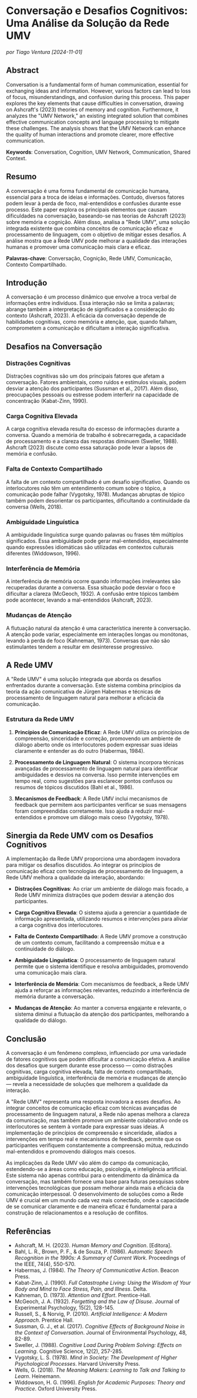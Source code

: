 # Conversação e Desafios Cognitivos: Uma Análise da Solução da Rede UMV

*por Tiago Ventura [2024-11-01]*

## Abstract

Conversation is a fundamental form of human communication, essential for exchanging ideas and information. However, various factors can lead to loss of focus, misunderstandings, and confusion during this process. This paper explores the key elements that cause difficulties in conversation, drawing on Ashcraft's (2023) theories of memory and cognition. Furthermore, it analyzes the "UMV Network," an existing integrated solution that combines effective communication concepts and language processing to mitigate these challenges. The analysis shows that the UMV Network can enhance the quality of human interactions and promote clearer, more effective communication.

**Keywords**: Conversation, Cognition, UMV Network, Communication, Shared Context.

## Resumo

A conversação é uma forma fundamental de comunicação humana, essencial para a troca de ideias e informações. Contudo, diversos fatores podem levar à perda de foco, mal-entendidos e confusões durante esse processo. Este paper explora os principais elementos que causam dificuldades na conversação, baseando-se nas teorias de Ashcraft (2023) sobre memória e cognição. Além disso, analisa a "Rede UMV", uma solução integrada existente que combina conceitos de comunicação eficaz e processamento de linguagem, com o objetivo de mitigar esses desafios. A análise mostra que a Rede UMV pode melhorar a qualidade das interações humanas e promover uma comunicação mais clara e eficaz.

**Palavras-chave**: Conversação, Cognição, Rede UMV, Comunicação, Contexto Compartilhado.

## Introdução

A conversação é um processo dinâmico que envolve a troca verbal de informações entre indivíduos. Essa interação não se limita a palavras; abrange também a interpretação de significados e a consideração do contexto (Ashcraft, 2023). A eficácia da conversação depende de habilidades cognitivas, como memória e atenção, que, quando falham, comprometem a comunicação e dificultam a interação significativa.

## Desafios na Conversação

### Distrações Cognitivas

Distrações cognitivas são um dos principais fatores que afetam a conversação. Fatores ambientais, como ruídos e estímulos visuais, podem desviar a atenção dos participantes (Sussman et al., 2017). Além disso, preocupações pessoais ou estresse podem interferir na capacidade de concentração (Kabat-Zinn, 1990).

### Carga Cognitiva Elevada

A carga cognitiva elevada resulta do excesso de informações durante a conversa. Quando a memória de trabalho é sobrecarregada, a capacidade de processamento e a clareza das respostas diminuem (Sweller, 1988). Ashcraft (2023) discute como essa saturação pode levar a lapsos de memória e confusão.

### Falta de Contexto Compartilhado

A falta de um contexto compartilhado é um desafio significativo. Quando os interlocutores não têm um entendimento comum sobre o tópico, a comunicação pode falhar (Vygotsky, 1978). Mudanças abruptas de tópico também podem desorientar os participantes, dificultando a continuidade da conversa (Wells, 2018).

### Ambiguidade Linguística

A ambiguidade linguística surge quando palavras ou frases têm múltiplos significados. Essa ambiguidade pode gerar mal-entendidos, especialmente quando expressões idiomáticas são utilizadas em contextos culturais diferentes (Widdowson, 1996).

### Interferência de Memória

A interferência de memória ocorre quando informações irrelevantes são recuperadas durante a conversa. Essa situação pode desviar o foco e dificultar a clareza (McGeoch, 1932). A confusão entre tópicos também pode acontecer, levando a mal-entendidos (Ashcraft, 2023).

### Mudanças de Atenção

A flutuação natural da atenção é uma característica inerente à conversação. A atenção pode variar, especialmente em interações longas ou monótonas, levando à perda de foco (Kahneman, 1973). Conversas que não são estimulantes tendem a resultar em desinteresse progressivo.

## A Rede UMV

A "Rede UMV" é uma solução integrada que aborda os desafios enfrentados durante a conversação. Este sistema combina princípios da teoria da ação comunicativa de Jürgen Habermas e técnicas de processamento de linguagem natural para melhorar a eficácia da comunicação.

### Estrutura da Rede UMV

1.  **Princípios de Comunicação Eficaz**: A Rede UMV utiliza os princípios de compreensão, sinceridade e correção, promovendo um ambiente de diálogo aberto onde os interlocutores podem expressar suas ideias claramente e entender as do outro (Habermas, 1984).
    
2.  **Processamento de Linguagem Natural**: O sistema incorpora técnicas avançadas de processamento de linguagem natural para identificar ambiguidades e desvios na conversa. Isso permite intervenções em tempo real, como sugestões para esclarecer pontos confusos ou resumos de tópicos discutidos (Bahl et al., 1986).
    
3.  **Mecanismos de Feedback**: A Rede UMV inclui mecanismos de feedback que permitem aos participantes verificar se suas mensagens foram compreendidas corretamente. Isso ajuda a reduzir mal-entendidos e promove um diálogo mais coeso (Vygotsky, 1978).
    

## Sinergia da Rede UMV com os Desafios Cognitivos

A implementação da Rede UMV proporciona uma abordagem inovadora para mitigar os desafios discutidos. Ao integrar os princípios de comunicação eficaz com tecnologias de processamento de linguagem, a Rede UMV melhora a qualidade da interação, abordando:

-   **Distrações Cognitivas**: Ao criar um ambiente de diálogo mais focado, a Rede UMV minimiza distrações que podem desviar a atenção dos participantes.
    
-   **Carga Cognitiva Elevada**: O sistema ajuda a gerenciar a quantidade de informação apresentada, utilizando resumos e intervenções para aliviar a carga cognitiva dos interlocutores.
    
-   **Falta de Contexto Compartilhado**: A Rede UMV promove a construção de um contexto comum, facilitando a compreensão mútua e a continuidade do diálogo.
    
-   **Ambiguidade Linguística**: O processamento de linguagem natural permite que o sistema identifique e resolva ambiguidades, promovendo uma comunicação mais clara.
    
-   **Interferência de Memória**: Com mecanismos de feedback, a Rede UMV ajuda a reforçar as informações relevantes, reduzindo a interferência de memória durante a conversação.
    
-   **Mudanças de Atenção**: Ao manter a conversa engajante e relevante, o sistema diminui a flutuação da atenção dos participantes, melhorando a qualidade do diálogo.
    

## Conclusão

A conversação é um fenômeno complexo, influenciado por uma variedade de fatores cognitivos que podem dificultar a comunicação efetiva. A análise dos desafios que surgem durante esse processo — como distrações cognitivas, carga cognitiva elevada, falta de contexto compartilhado, ambiguidade linguística, interferência de memória e mudanças de atenção — revela a necessidade de soluções que melhorem a qualidade da interação.

A "Rede UMV" representa uma resposta inovadora a esses desafios. Ao integrar conceitos de comunicação eficaz com técnicas avançadas de processamento de linguagem natural, a Rede não apenas melhora a clareza da comunicação, mas também promove um ambiente colaborativo onde os interlocutores se sentem à vontade para expressar suas ideias. A implementação de princípios de compreensão e sinceridade, aliados a intervenções em tempo real e mecanismos de feedback, permite que os participantes verifiquem constantemente a compreensão mútua, reduzindo mal-entendidos e promovendo diálogos mais coesos.

As implicações da Rede UMV vão além do campo da comunicação, estendendo-se a áreas como educação, psicologia, e inteligência artificial. Este sistema não apenas contribui para o entendimento da dinâmica da conversação, mas também fornece uma base para futuras pesquisas sobre intervenções tecnológicas que possam melhorar ainda mais a eficácia da comunicação interpessoal. O desenvolvimento de soluções como a Rede UMV é crucial em um mundo cada vez mais conectado, onde a capacidade de se comunicar claramente e de maneira eficaz é fundamental para a construção de relacionamentos e a resolução de conflitos.

## Referências

-   Ashcraft, M. H. (2023). _Human Memory and Cognition_. [Editora].
-   Bahl, L. R., Brown, P. F., & de Souza, P. (1986). _Automatic Speech Recognition in the 1990s: A Summary of Current Work_. Proceedings of the IEEE, 74(4), 550-570.
-   Habermas, J. (1984). _The Theory of Communicative Action_. Beacon Press.
-   Kabat-Zinn, J. (1990). _Full Catastrophe Living: Using the Wisdom of Your Body and Mind to Face Stress, Pain, and Illness_. Delta.
-   Kahneman, D. (1973). _Attention and Effort_. Prentice-Hall.
-   McGeoch, J. A. (1932). _Forgetting and the Law of Disuse_. Journal of Experimental Psychology, 15(2), 128-145.
-   Russell, S., & Norvig, P. (2010). _Artificial Intelligence: A Modern Approach_. Prentice Hall.
-   Sussman, G. J., et al. (2017). _Cognitive Effects of Background Noise in the Context of Conversation_. Journal of Environmental Psychology, 48, 82-89.
-   Sweller, J. (1988). _Cognitive Load During Problem Solving: Effects on Learning_. Cognitive Science, 12(2), 257-285.
-   Vygotsky, L. S. (1978). _Mind in Society: The Development of Higher Psychological Processes_. Harvard University Press.
-   Wells, G. (2018). _The Meaning Makers: Learning to Talk and Talking to Learn_. Heinemann.
-   Widdowson, H. G. (1996). _English for Academic Purposes: Theory and Practice_. Oxford University Press.
